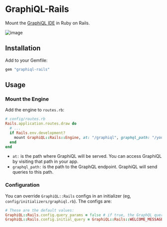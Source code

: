 # GraphiQL-Rails

Mount the [GraphiQL IDE](https://github.com/graphql/graphiql) in Ruby on Rails.

![image](https://cloud.githubusercontent.com/assets/2231765/12101544/4779ed54-b303-11e5-918e-9f3d3e283170.png)

## Installation

Add to your Gemfile:

```ruby
gem "graphiql-rails"
```

## Usage

### Mount the Engine

Add the engine to `routes.rb`:

```ruby
# config/routes.rb
Rails.application.routes.draw do
  # ...
  if Rails.env.development?
    mount GraphiQL::Rails::Engine, at: "/graphiql", graphql_path: "/your/endpoint"
  end
end
```

- `at:` is the path where GraphiQL will be served. You can access GraphiQL by visiting that path in your app.
- `graphql_path:` is the path to the GraphQL endpoint. GraphiQL will send queries to this path.

### Configuration

You can override `GraphiQL::Rails` configs in an initializer (eg, `config/initializers/graphiql.rb`). The configs are:

```ruby
# These are the default values:
GraphiQL::Rails.config.query_params = false # if true, the GraphQL query string will be persisted the page's query params.
GraphiQL::Rails.config.initial_query = GraphiQL::Rails::WELCOME_MESSAGE # This string is presented to a new user
```
